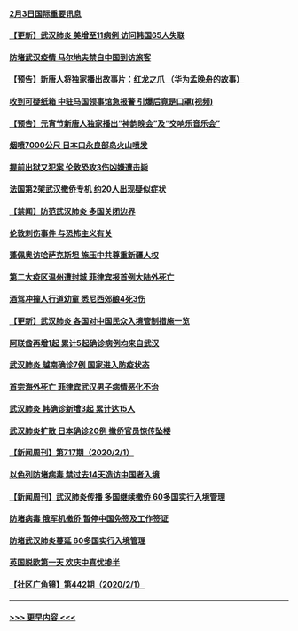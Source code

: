 #### [2月3日国际重要讯息](../pages/prog202/a102767896.md?t=02031911) 
#### [【更新】武汉肺炎 美增至11病例 访问韩国65人失联](../pages/prog202/a102758911.md?t=02031911) 
#### [防堵武汉疫情 马尔地夫禁自中国到访旅客](../pages/prog202/a102767847.md?t=02031911) 
#### [【预告】新唐人将独家播出故事片：红龙之爪 （华为孟晚舟的故事）](../pages/prog202/a102767728.md?t=02031911) 
#### [收到可疑纸箱 中驻马国领事馆急报警 引爆后竟是口罩(视频)](../pages/prog202/a102767695.md?t=02031911) 
#### [【预告】元宵节新唐人独家播出“神韵晚会”及“交响乐音乐会”](../pages/prog202/a102767674.md?t=02031911) 
#### [烟喷7000公尺 日本口永良部岛火山喷发](../pages/prog202/a102767687.md?t=02031911) 
#### [提前出狱又犯案 伦敦恐攻3伤凶嫌遭击毙](../pages/prog202/a102767635.md?t=02031911) 
#### [法国第2架武汉撤侨专机 约20人出现疑似症状](../pages/prog202/a102767617.md?t=02031911) 
#### [【禁闻】防范武汉肺炎  多国关闭边界](../pages/prog202/a102767542.md?t=02031911) 
#### [伦敦刺伤事件 与恐怖主义有关](../pages/prog202/a102767509.md?t=02031911) 
#### [蓬佩奥访哈萨克斯坦 施压中共尊重新疆人权](../pages/prog202/a102767395.md?t=02031911) 
#### [第二大疫区温州遭封城 菲律宾报首例大陆外死亡](../pages/prog202/a102767388.md?t=02031911) 
#### [酒驾冲撞人行道幼童 悉尼西郊酿4死3伤](../pages/prog202/a102767238.md?t=02031911) 
#### [【更新】武汉肺炎 各国对中国民众入境管制措施一览](../pages/prog202/a102767170.md?t=02031911) 
#### [阿联酋再增1起 累计5起确诊病例均来自武汉](../pages/prog202/a102767207.md?t=02031911) 
#### [武汉肺炎 越南确诊7例 国家进入防疫状态](../pages/prog202/a102767186.md?t=02031911) 
#### [首宗海外死亡 菲律宾武汉男子病情恶化不治](../pages/prog202/a102767150.md?t=02031911) 
#### [武汉肺炎 韩确诊新增3起 累计达15人](../pages/prog202/a102767132.md?t=02031911) 
#### [武汉肺炎扩散 日本确诊20例 撤侨官员惊传坠楼](../pages/prog202/a102767109.md?t=02031911) 
#### [【新闻周刊】第717期（2020/2/1）](../pages/prog202/a102767114.md?t=02031911) 
#### [以色列防堵病毒 禁过去14天造访中国者入境](../pages/prog202/a102767091.md?t=02031911) 
#### [【新闻周刊】武汉肺炎传播 多国继续撤侨 60多国实行入境管理](../pages/prog202/a102767044.md?t=02031911) 
#### [防堵病毒 俄军机撤侨 暂停中国免签及工作签证](../pages/prog202/a102767084.md?t=02031911) 
#### [防堵武汉肺炎蔓延 60多国实行入境管理](../pages/prog202/a102766756.md?t=02031911) 
#### [英国脱欧第一天 欢庆中喜忧掺半](../pages/prog202/a102766971.md?t=02031911) 
#### [【社区广角镜】第442期（2020/2/1）](../pages/prog202/a102766826.md?t=02031911) 

----
#### [ >>> 更早内容 <<< ](../indexes/prog202-earlier.md)
